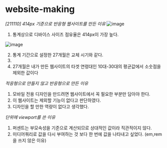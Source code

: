 # website-making

*[211110] 414px 기준으로 반응형 웹사이트를 만든 이유*
![image](https://user-images.githubusercontent.com/91370858/141040953-e87579b9-d0f5-4cd2-a9b5-ded945c246fb.png)
1. 통계상으로 디바이스 사이즈 점유율은 414px이 가장 높다.

![image](https://user-images.githubusercontent.com/91370858/141041040-997d4425-2490-4b57-bdc1-eae6b63cb349.png)

2.  통계 기간으로 설정한 27개월은 교체 시기와 같다.
3.  
4. 27개월은 내가 만든 웹사이트의 타겟 연령대인 10대-30대의 평균값에서 소숫점을 제외한 값이다

*적응형으로 만들지 않고 반응형으로 만든 이유*
1. 모바일 전용 디자인을 만드려면 웹사이트에서 꼭 필요한 부분만 담아야 한다.
2. 이 웹사이트는 제외할 기능이 없다고 판단하였다.
3. 디자인을 할 만한 역량이 없다고 생각했다.

*단위에 viewport를 쓴 이유*
1. 퍼센트는 부모속성을 기준으로 계산되므로 상대적인 값이라 직관적이지 않다.
2. 미디어쿼리로 값을 다시 부여하는 것 보다 한 번에 값을 나타내고 싶었다. (em,rem을 쓰지 않은 이유)
